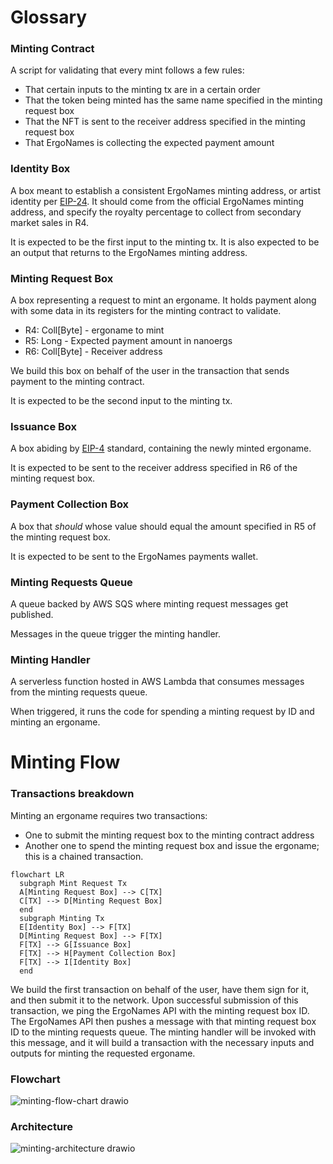 # Glossary

### Minting Contract
A script for validating that every mint follows a few rules: 
- That certain inputs to the minting tx are in a certain order
- That the token being minted has the same name specified in the minting request box
- That the NFT is sent to the receiver address specified in the minting request box
- That ErgoNames is collecting the expected payment amount

### Identity Box
A box meant to establish a consistent ErgoNames minting address, or artist identity per [EIP-24](https://github.com/ergoplatform/eips/blob/master/eip-0024.md#artist-identity). It should come from the official ErgoNames minting address, and specify the royalty percentage to collect from secondary market sales in R4.

It is expected to be the first input to the minting tx.
It is also expected to be an output that returns to the ErgoNames minting address.

### Minting Request Box
A box representing a request to mint an ergoname. It holds payment along with some data in its registers for the minting contract to validate.

- R4: Coll[Byte] - ergoname to mint
- R5: Long - Expected payment amount in nanoergs
- R6: Coll[Byte] - Receiver address

We build this box on behalf of the user in the transaction that sends payment to the minting contract.

It is expected to be the second input to the minting tx.

### Issuance Box
A box abiding by [EIP-4](https://github.com/ergoplatform/eips/blob/master/eip-0004.md) standard, containing the newly minted ergoname.

It is expected to be sent to the receiver address specified in R6 of the minting request box.

### Payment Collection Box
A box that _should_ whose value should equal the amount specified in R5 of the minting request box.

It is expected to be sent to the ErgoNames payments wallet.

### Minting Requests Queue
A queue backed by AWS SQS where minting request messages get published.

Messages in the queue trigger the minting handler.

### Minting Handler
A serverless function hosted in AWS Lambda that consumes messages from the minting requests queue.

When triggered, it runs the code for spending a minting request by ID and minting an ergoname. 

# Minting Flow

### Transactions breakdown
Minting an ergoname requires two transactions:
- One to submit the minting request box to the minting contract address
- Another one to spend the minting request box and issue the ergoname; this is a chained transaction.

```mermaid
flowchart LR
  subgraph Mint Request Tx
  A[Minting Request Box] --> C[TX]
  C[TX] --> D[Minting Request Box]
  end
  subgraph Minting Tx
  E[Identity Box] --> F[TX]
  D[Minting Request Box] --> F[TX]
  F[TX] --> G[Issuance Box]
  F[TX] --> H[Payment Collection Box]
  F[TX] --> I[Identity Box]
  end
```

We build the first transaction on behalf of the user, have them sign for it, and then submit it to the network. Upon successful submission of this transaction, we ping the ErgoNames API with the minting request box ID. The ErgoNames API then pushes a message with that minting request box ID to the minting requests queue. The minting handler will be invoked with this message, and it will build a transaction with the necessary inputs and outputs for minting the requested ergoname.

### Flowchart

![minting-flow-chart drawio](https://user-images.githubusercontent.com/33580723/197344060-64402b97-84fe-47ad-9b77-e453e5d4b2a4.svg)

### Architecture

![minting-architecture drawio](https://user-images.githubusercontent.com/33580723/197347687-bb559df5-4b75-4906-a722-a0c2b58cb731.svg)

